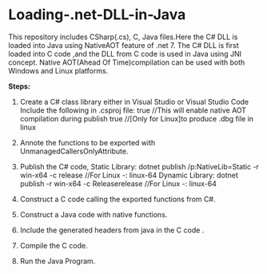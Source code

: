 # Loading-.net-DLL-in-Java

This repository includes CSharp(.cs), C, Java files.Here the C# DLL is loaded into Java using NativeAOT feature of .net 7.
The C# DLL is first loaded into C code ,and the DLL from  C code is used in Java using JNI concept.
Native AOT(Ahead Of Time)compilation can be used with both Windows and Linux platforms.

**Steps:**

1) Create a C# class library either in Visual Studio or Visual Studio Code
   Include the following in .csproj file:
     <PublishAot>true</PublishAot> //This will enable native AOT compilation during publish
     <StripSymbols>true</StripSymbols> //[Only for Linux]to produce .dbg file in linux
     
2) Annote the functions to be exported with UnmanagedCallersOnlyAttribute.
3) Publish the C# code,
       Static Library:  dotnet publish /p:NativeLib=Static -r win-x64 -c release //For Linux -: linux-64
       Dynamic Library: dotnet publish -r win-x64 -c Releaserelease //For Linux -: linux-64
       
4) Construct a C code calling the exported functions from C#.

5) Construct a Java code with native functions.

6) Include the generated headers from java in the C code .

7) Compile the C code.

8) Run the Java Program.
    

